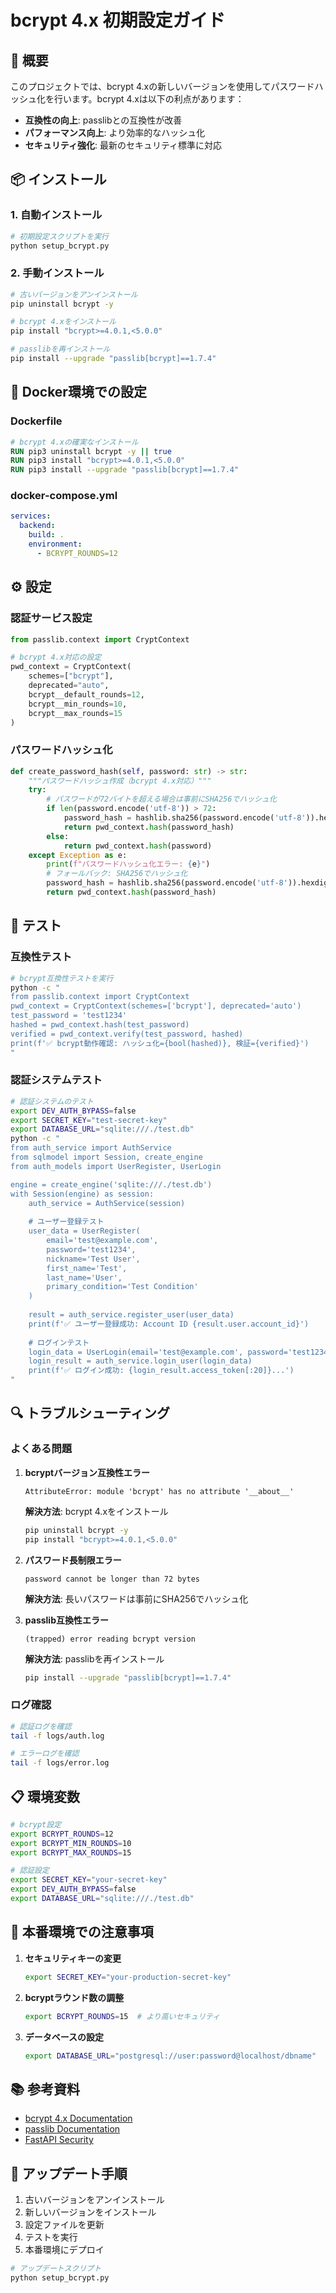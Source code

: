 # bcrypt 4.x 初期設定ガイド

## 🔧 概要

このプロジェクトでは、bcrypt 4.xの新しいバージョンを使用してパスワードハッシュ化を行います。bcrypt 4.xは以下の利点があります：

- **互換性の向上**: passlibとの互換性が改善
- **パフォーマンス向上**: より効率的なハッシュ化
- **セキュリティ強化**: 最新のセキュリティ標準に対応

## 📦 インストール

### 1. 自動インストール

```bash
# 初期設定スクリプトを実行
python setup_bcrypt.py
```

### 2. 手動インストール

```bash
# 古いバージョンをアンインストール
pip uninstall bcrypt -y

# bcrypt 4.xをインストール
pip install "bcrypt>=4.0.1,<5.0.0"

# passlibを再インストール
pip install --upgrade "passlib[bcrypt]==1.7.4"
```

## 🐳 Docker環境での設定

### Dockerfile
```dockerfile
# bcrypt 4.xの確実なインストール
RUN pip3 uninstall bcrypt -y || true
RUN pip3 install "bcrypt>=4.0.1,<5.0.0"
RUN pip3 install --upgrade "passlib[bcrypt]==1.7.4"
```

### docker-compose.yml
```yaml
services:
  backend:
    build: .
    environment:
      - BCRYPT_ROUNDS=12
```

## ⚙️ 設定

### 認証サービス設定

```python
from passlib.context import CryptContext

# bcrypt 4.x対応の設定
pwd_context = CryptContext(
    schemes=["bcrypt"],
    deprecated="auto",
    bcrypt__default_rounds=12,
    bcrypt__min_rounds=10,
    bcrypt__max_rounds=15
)
```

### パスワードハッシュ化

```python
def create_password_hash(self, password: str) -> str:
    """パスワードハッシュ作成（bcrypt 4.x対応）"""
    try:
        # パスワードが72バイトを超える場合は事前にSHA256でハッシュ化
        if len(password.encode('utf-8')) > 72:
            password_hash = hashlib.sha256(password.encode('utf-8')).hexdigest()
            return pwd_context.hash(password_hash)
        else:
            return pwd_context.hash(password)
    except Exception as e:
        print(f"パスワードハッシュ化エラー: {e}")
        # フォールバック: SHA256でハッシュ化
        password_hash = hashlib.sha256(password.encode('utf-8')).hexdigest()
        return pwd_context.hash(password_hash)
```

## 🧪 テスト

### 互換性テスト

```bash
# bcrypt互換性テストを実行
python -c "
from passlib.context import CryptContext
pwd_context = CryptContext(schemes=['bcrypt'], deprecated='auto')
test_password = 'test1234'
hashed = pwd_context.hash(test_password)
verified = pwd_context.verify(test_password, hashed)
print(f'✅ bcrypt動作確認: ハッシュ化={bool(hashed)}, 検証={verified}')
"
```

### 認証システムテスト

```bash
# 認証システムのテスト
export DEV_AUTH_BYPASS=false
export SECRET_KEY="test-secret-key"
export DATABASE_URL="sqlite:///./test.db"
python -c "
from auth_service import AuthService
from sqlmodel import Session, create_engine
from auth_models import UserRegister, UserLogin

engine = create_engine('sqlite:///./test.db')
with Session(engine) as session:
    auth_service = AuthService(session)
    
    # ユーザー登録テスト
    user_data = UserRegister(
        email='test@example.com',
        password='test1234',
        nickname='Test User',
        first_name='Test',
        last_name='User',
        primary_condition='Test Condition'
    )
    
    result = auth_service.register_user(user_data)
    print(f'✅ ユーザー登録成功: Account ID {result.user.account_id}')
    
    # ログインテスト
    login_data = UserLogin(email='test@example.com', password='test1234')
    login_result = auth_service.login_user(login_data)
    print(f'✅ ログイン成功: {login_result.access_token[:20]}...')
"
```

## 🔍 トラブルシューティング

### よくある問題

1. **bcryptバージョン互換性エラー**
   ```
   AttributeError: module 'bcrypt' has no attribute '__about__'
   ```
   **解決方法**: bcrypt 4.xをインストール
   ```bash
   pip uninstall bcrypt -y
   pip install "bcrypt>=4.0.1,<5.0.0"
   ```

2. **パスワード長制限エラー**
   ```
   password cannot be longer than 72 bytes
   ```
   **解決方法**: 長いパスワードは事前にSHA256でハッシュ化

3. **passlib互換性エラー**
   ```
   (trapped) error reading bcrypt version
   ```
   **解決方法**: passlibを再インストール
   ```bash
   pip install --upgrade "passlib[bcrypt]==1.7.4"
   ```

### ログ確認

```bash
# 認証ログを確認
tail -f logs/auth.log

# エラーログを確認
tail -f logs/error.log
```

## 📋 環境変数

```bash
# bcrypt設定
export BCRYPT_ROUNDS=12
export BCRYPT_MIN_ROUNDS=10
export BCRYPT_MAX_ROUNDS=15

# 認証設定
export SECRET_KEY="your-secret-key"
export DEV_AUTH_BYPASS=false
export DATABASE_URL="sqlite:///./test.db"
```

## 🚀 本番環境での注意事項

1. **セキュリティキーの変更**
   ```bash
   export SECRET_KEY="your-production-secret-key"
   ```

2. **bcryptラウンド数の調整**
   ```bash
   export BCRYPT_ROUNDS=15  # より高いセキュリティ
   ```

3. **データベースの設定**
   ```bash
   export DATABASE_URL="postgresql://user:password@localhost/dbname"
   ```

## 📚 参考資料

- [bcrypt 4.x Documentation](https://github.com/pyca/bcrypt)
- [passlib Documentation](https://passlib.readthedocs.io/)
- [FastAPI Security](https://fastapi.tiangolo.com/tutorial/security/)

## 🔄 アップデート手順

1. 古いバージョンをアンインストール
2. 新しいバージョンをインストール
3. 設定ファイルを更新
4. テストを実行
5. 本番環境にデプロイ

```bash
# アップデートスクリプト
python setup_bcrypt.py
```

